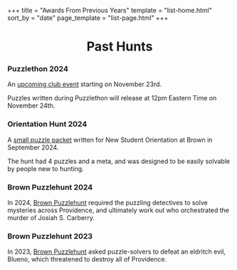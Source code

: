 +++
title = "Awards From Previous Years"
template = "list-home.html"
sort_by = "date"
page_template = "list-page.html"
+++

<h1 style="text-align:center;">Past Hunts</h1>

### Puzzlethon 2024

An <a href="/puzzlethon">upcoming club event</a> starting on November 23rd.

Puzzles written during Puzzlethon will release at 12pm Eastern Time on November 24th.

### Orientation Hunt 2024

A <a href="/archive/orientation2024.pdf">small puzzle packet</a> written for New Student Orientation at Brown in September 2024. 

The hunt had 4 puzzles and a meta, and was designed to be easily solvable by people new to hunting.

### Brown Puzzlehunt 2024

In 2024, <a href="https://www.brownpuzzlehunt.com">Brown Puzzlehunt</a> required the puzzling detectives to solve mysteries across Providence, and ultimately work out who orchestrated the murder of Josiah S. Carberry.

### Brown Puzzlehunt 2023

In 2023, <a href="https://2023.brownpuzzlehunt.com/">Brown Puzzlehunt</a> asked puzzle-solvers to defeat an eldritch evil, Blueno, which threatened to destroy all of Providence.
